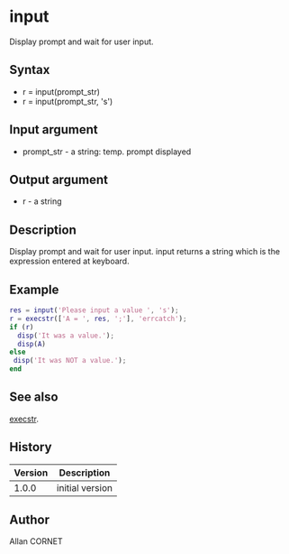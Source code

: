 

# input

Display prompt and wait for user input.

## Syntax

- r = input(prompt_str)
- r = input(prompt_str, 's')

## Input argument

 - prompt_str - a string: temp. prompt displayed

## Output argument

 - r - a string

## Description


  <p>Display prompt and wait for user input. input returns a string which is the expression entered at keyboard.</p>


## Example

```matlab
res = input('Please input a value ', 's');
r = execstr(['A = ', res, ';'], 'errcatch');
if (r)
  disp('It was a value.');
  disp(A)
else
 disp('It was NOT a value.');
end
```

## See also

[execstr](../core/execstr.md).
## History

|Version|Description|
|------|------|
|1.0.0|initial version|


## Author

Allan CORNET



